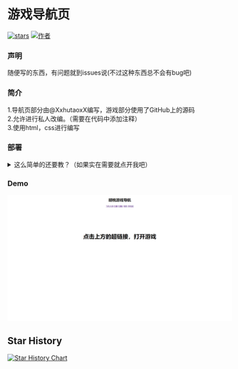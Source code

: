 # 游戏导航页
[![stars](https://img.shields.io/github/stars/XxhutaoxX/navigation-page.svg)](https://github.com/XxhutaoxX/navigation-page)
[![作者](https://img.shields.io/badge/Author-胡桃-pink.svg)](https://github.com/XxhutaoxX)
### 声明
随便写的东西，有问题就到issues说(不过这种东西总不会有bug吧)
### 简介
1.导航页部分由@XxhutaoxX编写，游戏部分使用了GitHub上的源码  
2.允许进行私人改编。（需要在代码中添加注释<!--- Written by Hutao --->）  
3.使用html，css进行编写
### 部署
<details>
<summary>这么简单的还要教？（如果实在需要就点开我吧）</summary>
<pre><code>
将源码下载下来然后找到源码文件夹的index.html文件
</code></pre>
</details>

### Demo
![Demo图片](demo.png)  
## Star History
[![Star History Chart](https://api.star-history.com/svg?repos=XxhutaoxX/navigation-page&type=Date)](https://star-history.com/#XxhutaoxX/navigation-page&Date)